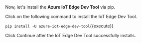 Now, let's install the **Azure IoT Edge Dev Tool** via pip.

Click on the following command to install the IoT Edge Dev Tool.

`pip install -U azure-iot-edge-dev-tool`{{execute}}

Click Continue after the IoT Edge Dev Tool successfully installs.

